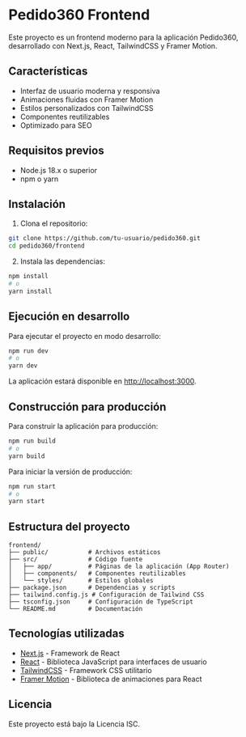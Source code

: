 # Pedido360 Frontend

Este proyecto es un frontend moderno para la aplicación Pedido360, desarrollado con Next.js, React, TailwindCSS y Framer Motion.

## Características

- Interfaz de usuario moderna y responsiva
- Animaciones fluidas con Framer Motion
- Estilos personalizados con TailwindCSS
- Componentes reutilizables
- Optimizado para SEO

## Requisitos previos

- Node.js 18.x o superior
- npm o yarn

## Instalación

1. Clona el repositorio:

```bash
git clone https://github.com/tu-usuario/pedido360.git
cd pedido360/frontend
```

2. Instala las dependencias:

```bash
npm install
# o
yarn install
```

## Ejecución en desarrollo

Para ejecutar el proyecto en modo desarrollo:

```bash
npm run dev
# o
yarn dev
```

La aplicación estará disponible en [http://localhost:3000](http://localhost:3000).

## Construcción para producción

Para construir la aplicación para producción:

```bash
npm run build
# o
yarn build
```

Para iniciar la versión de producción:

```bash
npm run start
# o
yarn start
```

## Estructura del proyecto

```
frontend/
├── public/           # Archivos estáticos
├── src/              # Código fuente
│   ├── app/          # Páginas de la aplicación (App Router)
│   ├── components/   # Componentes reutilizables
│   └── styles/       # Estilos globales
├── package.json      # Dependencias y scripts
├── tailwind.config.js # Configuración de Tailwind CSS
├── tsconfig.json     # Configuración de TypeScript
└── README.md         # Documentación
```

## Tecnologías utilizadas

- [Next.js](https://nextjs.org/) - Framework de React
- [React](https://reactjs.org/) - Biblioteca JavaScript para interfaces de usuario
- [TailwindCSS](https://tailwindcss.com/) - Framework CSS utilitario
- [Framer Motion](https://www.framer.com/motion/) - Biblioteca de animaciones para React

## Licencia

Este proyecto está bajo la Licencia ISC. 